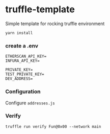 # truffle-template
Simple template for rocking truffle environment 


```
yarn install
```

### create a .env
```
ETHERSCAN_API_KEY=
INFURA_API_KEY=

PRIVATE_KEY=
TEST_PRIVATE_KEY=
DEV_ADDRESS=
```

### Configuration
Configure `addresses.js`


### Verify
```
truffle run verify Fun@0x00 --network main
```